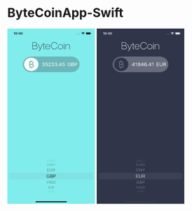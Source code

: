# ByteCoinApp-Swift

<p float="left">
<img src="Documentation/image1.png" width="200" height="400">
<img src="Documentation/image2.png" width="200" height="400">
</p>
